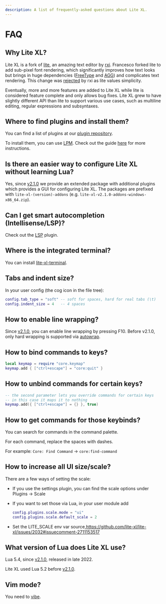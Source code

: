 ```yaml
---
description: A list of frequently-asked questions about Lite XL.
---
```


# FAQ

## Why Lite XL?

Lite XL is a fork of [lite], an amazing text editor by [rxi].
Francesco forked lite to add sub-pixel font rendering,
which significantly improves how text looks but brings in
huge dependencies ([FreeType] and [AGG]) and complicates text rendering.
This change was [rejected] by rxi as lite values simplicity.

Eventually, more and more features are added to Lite XL while
lite is considered feature complete and only allows bug fixes.
Lite XL grew to have slightly different API than lite to support
various use cases, such as multiline editing, regular expressions
and subsyntaxes.

## Where to find plugins and install them?

You can find a list of plugins at our [plugin repository].

To install them, you can use [LPM].
Check out the guide [here] for more instructions.

## Is there an easier way to configure Lite XL without learning Lua?

Yes, since [v2.1.0] we provide an extended package with
additional plugins which provides a GUI for configuring Lite XL.
The packages are prefixed with `lite-xl-(version)-addons`
(e.g. `lite-xl-v2.1.0-addons-windows-x86_64.zip`).

## Can I get smart autocompletion (Intellisense/LSP)?

Check out the [LSP] plugin.

## Where is the integrated terminal?

You can install [lite-xl-terminal].

## Tabs and indent size?

In your user config (the cog icon in the file tree):

```lua
config.tab_type = "soft" -- soft for spaces, hard for real tabs (\t)
config.indent_size = 4   -- 4 spaces
```

## How to enable line wrapping?

Since [v2.1.0], you can enable line wrapping by pressing F10.
Before v2.1.0, only hard wrapping is supported via [autowrap].

## How to bind commands to keys?

```lua
local keymap = require "core.keymap"
keymap.add { ["ctrl+escape"] = "core:quit" }
```

## How to unbind commands for certain keys?

```lua
-- the second parameter lets you override commands for certain keys
-- in this case it maps it to nothing
keymap.add({ ["ctrl+escape"] = {} }, true)
```

## How to get commands for those keybinds?

You can search for commands in the command palette.

For each command, replace the spaces with dashes.

For example: `Core: Find Command` → `core:find-command`

## How to increase all UI size/scale?

There are a few ways of setting the scale:

- If you use the settings plugin, you can find the scale options under Plugins -> Scale
- If you want to set those via Lua, in your user module add

    ```lua
    config.plugins.scale.mode = "ui"
    config.plugins.scale.default_scale = 2
    ```
    
- Set the LITE_SCALE env var
source,https://github.com/lite-xl/lite-xl/issues/2032#issuecomment-2711153517

## What version of Lua does Lite XL use?

Lua 5.4, since [v2.1.0], released in late 2022.

Lite XL used Lua 5.2 before [v2.1.0].

## Vim mode?

You need to [vibe].


[lite]:              https://github.com/rxi/lite
[rxi]:               https://github.com/rxi/lite
[FreeType]:          https://freetype.org/
[AGG]:               https://agg.sourceforge.net/antigrain.com/index.html
[rejected]:          https://github.com/rxi/lite/issues/145#issuecomment-643636679
[plugin repository]: https://github.com/lite-xl/lite-xl-plugins
[LPM]:               https://github.com/lite-xl/lite-xl-plugin-manager
[here]:              ../user-guide/managing-plugins.md
[v2.1.0]:            https://github.com/lite-xl/lite-xl/releases/tag/v2.1.0
[LSP]:               https://github.com/lite-xl/lite-xl-lsp
[lite-xl-terminal]:  https://github.com/adamharrison/lite-xl-terminal
[autowrap]:          https://github.com/lite-xl/lite-xl-plugins/blob/master/plugins/autowrap.lua?raw=1
[Pragtical]:         https://pragtical.dev
[vibe]:              https://github.com/eugenpt/lite-xl-vibe
